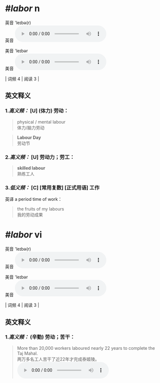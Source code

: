 # ***\#labor*** n
英音 'leɪbə(r)  
英音
<audio src="./media/labor-B.aac" controls="controls"></audio>

美音 'leɪbər  
美音
<audio src="./media/labor.aac" controls="controls"></audio>



| 词频 4 | 阅读 3 |  

英文释义
---
### 1.*高义频：* **[U] (体力) 劳动：**  

 > physical / mental labour   
 > 体力/脑力劳动    

 > **Labour Day**   
 > 劳动节    

### 2.*高义频：* **[U] 劳动力；劳工：**  

 > **skilled labour**   
 > 熟练工人    

### 3.*低义频：* **[C] [常用复数] [正式用语] 工作**  
英译 a period time of work：

 > the fruits of my labours  
 > 我的劳动成果    


# ***\#labor*** vi
英音 'leɪbə(r)  
英音
<audio src="./media/labor-B.aac" controls="controls"></audio>

美音 'leɪbər  
美音
<audio src="./media/labor.aac" controls="controls"></audio>



| 词频 4 | 阅读 3 |  

英文释义
---
### 1.*高义频：* **(辛勤) 劳动；苦干：**  

 > More than 20,000 workers laboured nearly 22 years to complete the Taj Mahal.  
 > 两万多名工人苦干了近22年才完成泰姬陵。    
<audio src="./media/Labo(u)r-517_AAC.aac" controls="controls"></audio>


